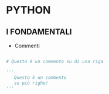 # PYTHON

## I FONDAMENTALI

- Commenti

```python

# Questo è un commento su di una riga

'''
   Questo è un commento
   su più righe!
'''

```
